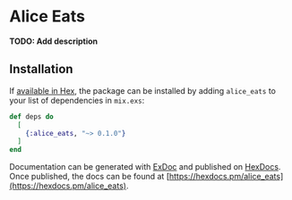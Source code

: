# Alice Eats

**TODO: Add description**

## Installation

If [available in Hex](https://hex.pm/docs/publish), the package can be installed
by adding `alice_eats` to your list of dependencies in `mix.exs`:

```elixir
def deps do
  [
    {:alice_eats, "~> 0.1.0"}
  ]
end
```

Documentation can be generated with [ExDoc](https://github.com/elixir-lang/ex_doc)
and published on [HexDocs](https://hexdocs.pm). Once published, the docs can
be found at [https://hexdocs.pm/alice_eats](https://hexdocs.pm/alice_eats).

